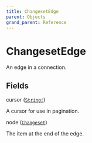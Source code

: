 ```yaml
---
title: ChangesetEdge
parent: Objects
grand_parent: Reference
---
```


# ChangesetEdge

An edge in a connection.

## Fields

<div class="field-entry ">
  <span id="cursor" class="field-name anchored">cursor (<code><a href="/docs/reference/scalar/string">String!</a></code>)</span>

  <div class="description-wrapper">
   <p>A cursor for use in pagination.</p>

  </div>
</div>

<div class="field-entry ">
  <span id="node" class="field-name anchored">node (<code><a href="/docs/reference/object/changeset">Changeset</a></code>)</span>

  <div class="description-wrapper">
   <p>The item at the end of the edge.</p>

  </div>
</div>


